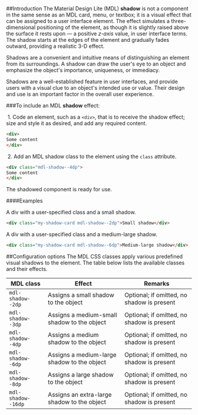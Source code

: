 ##Introduction
The Material Design Lite (MDL) **shadow** is not a component in the same sense as an MDL card, menu, or textbox; it is a visual effect that can be assigned to a user interface element. The effect simulates a three-dimensional positioning of the element, as though it is slightly raised above the surface it rests upon &mdash; a positive *z-axis* value, in user interface terms. The shadow starts at the edges of the element and gradually fades outward, providing a realistic 3-D effect.

Shadows are a convenient and intuitive means of distinguishing an element from its surroundings. A shadow can draw the user's eye to an object and emphasize the object's importance, uniqueness, or immediacy.

Shadows are a well-established feature in user interfaces, and provide users with a visual clue to an object's intended use or value. Their design and use is an important factor in the overall user experience.

###To include an MDL **shadow** effect:

&nbsp;1. Code an element, such as a `<div>`, that is to receive the shadow effect; size and style it as desired, and add any required content.
```html
<div>
Some content
</div>
```
&nbsp;2. Add an MDL shadow class to the element using the `class` attribute.
```html
<div class="mdl-shadow--4dp">
Some content
</div>
```

The shadowed component is ready for use.

####Examples

A div with a user-specified class and a small shadow.

```html
<div class="my-shadow-card mdl-shadow--2dp">Small shadow</div>
```

A div with a user-specified class and a medium-large shadow.

```html
<div class="my-shadow-card mdl-shadow--6dp">Medium-large shadow</div>
```

##Configuration options
The MDL CSS classes apply various predefined visual shadows to the element. The table below lists the available classes and their effects.

| MDL class | Effect | Remarks |
|-----------|--------|---------|
| `mdl-shadow--2dp` | Assigns a small shadow to the object | Optional; if omitted, no shadow is present |
| `mdl-shadow--3dp` | Assigns a medium-small shadow to the object | Optional; if omitted, no shadow is present |
| `mdl-shadow--4dp` | Assigns a medium shadow to the object | Optional; if omitted, no shadow is present |
| `mdl-shadow--6dp` | Assigns a medium-large shadow to the object | Optional; if omitted, no shadow is present |
| `mdl-shadow--8dp` | Assigns a large shadow to the object | Optional; if omitted, no shadow is present |
| `mdl-shadow--16dp` | Assigns an extra-large shadow to the object | Optional; if omitted, no shadow is present|
